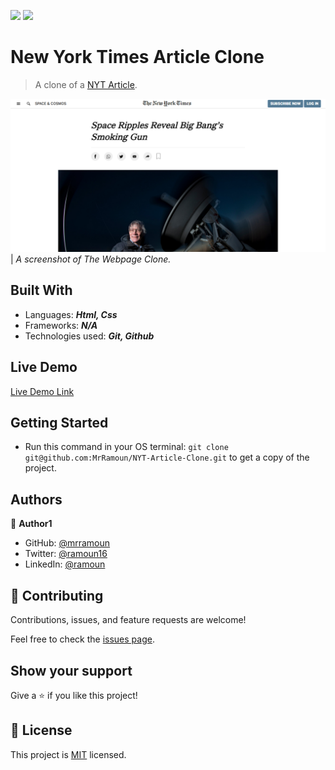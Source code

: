![](https://img.shields.io/badge/Microverse-blueviolet)
![](https://img.shields.io/static/v1?label=BY&message=RAMOUN&color=birghtgreen)

# New York Times Article Clone

> A clone of a [NYT Article](https://www.nytimes.com/2014/03/18/science/space/detection-of-waves-in-space-buttresses-landmark-theory-of-big-bang.html?_r=0).

![screenshot](images/app_screenshot.png)
| *A screenshot of The Webpage Clone.*

## Built With

- Languages: _**Html, Css**_
- Frameworks: _**N/A**_
- Technologies used: _**Git, Github**_

## Live Demo

[Live Demo Link](https://mrramoun.github.io/NYT-Article-Clone/)


## Getting Started

- Run this command in your OS terminal: `git clone git@github.com:MrRamoun/NYT-Article-Clone.git` to get a copy of the project.


## Authors

👤 **Author1**

- GitHub: [@mrramoun](https://github.com/mrramoun)
- Twitter: [@ramoun16](https://twitter.com/ramoun16)
- LinkedIn: [@ramoun](https://www.linkedin.com/in/ramoun/)

## 🤝 Contributing

Contributions, issues, and feature requests are welcome!

Feel free to check the [issues page](issues/).

## Show your support

Give a ⭐️ if you like this project!

## 📝 License

This project is [MIT](https://github.com/MrRamoun/NYT-Article-Clone/blob/dev/LICENSE) licensed.
